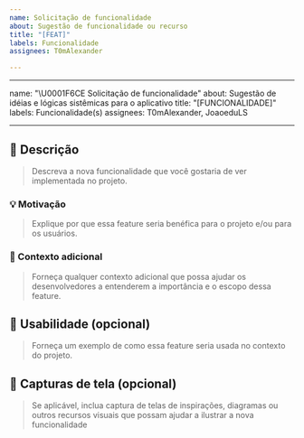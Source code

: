 ```yaml
---
name: Solicitação de funcionalidade
about: Sugestão de funcionalidade ou recurso
title: "[FEAT]"
labels: Funcionalidade
assignees: T0mAlexander

---
```


---
name: "\U0001F6CE️ Solicitação de funcionalidade"
about: Sugestão de idéias e lógicas sistêmicas para o aplicativo
title: "[FUNCIONALIDADE]"
labels: Funcionalidade(s)
assignees: T0mAlexander, JoaoeduLS

---

<!--

     Critérios de aprovação

     - Descrição da funcionalidade está clara e completa
     - Motivação da funcionalidade está explicada de forma convincente
     - Dependências e/ou impacto em outras partes do projeto foi considerado
     - Proposta não duplica funcionalidades existentes
     - Solicitação é relevante para o escopo do projeto

     Agradecemos sua contribuição! A equipe de desenvolvimento avaliará sua solicitação e fornecerá feedback. Esteja ciente de que nem todas as solicitações podem ser aceitas de imediato, mas 
     valorizamos todas as sugestões para melhorar o projeto

-->

## 📖 Descrição
> Descreva a nova funcionalidade que você gostaria de ver implementada no projeto.

### 💡 Motivação
> Explique por que essa feature seria benéfica para o projeto e/ou para os usuários.

### 🔎 Contexto adicional
> Forneça qualquer contexto adicional que possa ajudar os desenvolvedores a entenderem a importância e o escopo dessa feature.

## 📲 Usabilidade (opcional)
> Forneça um exemplo de como essa feature seria usada no contexto do projeto.

## 📸 Capturas de tela (opcional)
> Se aplicável, inclua captura de telas de inspirações, diagramas ou outros recursos visuais que possam ajudar a ilustrar a nova funcionalidade
